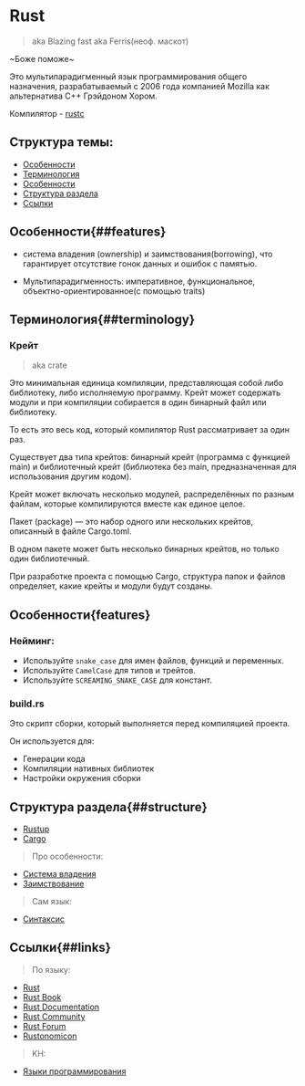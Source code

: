 # Rust
> aka Blazing fast aka Ferris(неоф. маскот)

~Боже поможе~

Это мультипарадигменный язык программирования общего назначения, разрабатываемый с 2006 года компанией Mozilla как альтернатива C++ Грэйдоном Хором.


Компилятор - [rustc](./rustc.md)

## Структура темы:
- [Особенности](##features)
- [Терминология](##terminology)
- [Особенности](##features)
- [Структура раздела](##structure)
- [Ссылки](##links)



## Особенности\{##features}
- система владения (ownership) и заимствования(borrowing), что гарантирует отсутствие гонок данных и ошибок с памятью.

- Мультипарадигменность: императивное, функциональное, объектно-ориентированное(с помощью traits)

## Терминология\{##terminology}

### Крейт
> aka crate

Это минимальная единица компиляции, представляющая собой либо библиотеку, либо исполняемую программу. Крейт может содержать модули и при компиляции собирается в один бинарный файл или библиотеку.

То есть это весь код, который компилятор Rust рассматривает за один раз.

Существует два типа крейтов: бинарный крейт (программа с функцией main) и библиотечный крейт (библиотека без main, предназначенная для использования другим кодом).

Крейт может включать несколько модулей, распределённых по разным файлам, которые компилируются вместе как единое целое.

Пакет (package) — это набор одного или нескольких крейтов, описанный в файле Cargo.toml.

В одном пакете может быть несколько бинарных крейтов, но только один библиотечный.

При разработке проекта с помощью Cargo, структура папок и файлов определяет, какие крейты и модули будут созданы.

## Особенности\{features}

### Нейминг:
+ Используйте `snake_case` для имен файлов, функций и переменных.
+ Используйте `CamelCase` для типов и трейтов.
+ Используйте `SCREAMING_SNAKE_CASE` для констант.

### build.rs
Это скрипт сборки, который выполняется перед компиляцией проекта.

Он используется для:
 - Генерации кода
 - Компиляции нативных библиотек
 - Настройки окружения сборки

## Структура раздела\{##structure}
- [Rustup](./rustup.md)
- [Cargo](./cargo.md)

> Про особенности:
- [Система владения](./ownership.md)
- [Заимствование](./borrowing.md)

> Сам язык:
- [Синтаксис](./syntax/README.md)


## Ссылки\{##links}
> По языку:
- [Rust](https://www.rust-lang.org/)
- [Rust Book](https://doc.rust-lang.org/book/)
- [Rust Documentation](https://doc.rust-lang.org/std/)
- [Rust Community](https://www.rust-lang.org/community)
- [Rust Forum](https://users.rust-lang.org/)
- [Rustonomicon](https://doc.rust-lang.org/nomicon/)

> KH:
- [Языки программирования](../README.md)
